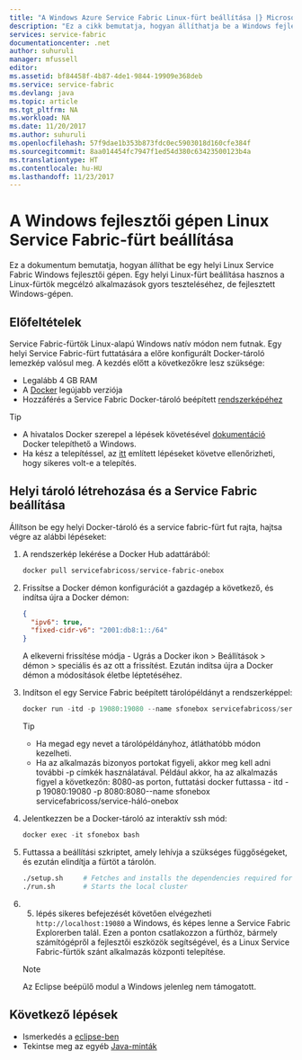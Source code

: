 ```yaml
---
title: "A Windows Azure Service Fabric Linux-fürt beállítása |} Microsoft Docs"
description: "Ez a cikk bemutatja, hogyan állíthatja be a Windows fejlesztői gépeken futó Service Fabric Linux-fürtök. Ez különösen fontos a platform fejlesztési közötti."
services: service-fabric
documentationcenter: .net
author: suhuruli
manager: mfussell
editor: 
ms.assetid: bf84458f-4b87-4de1-9844-19909e368deb
ms.service: service-fabric
ms.devlang: java
ms.topic: article
ms.tgt_pltfrm: NA
ms.workload: NA
ms.date: 11/20/2017
ms.author: suhuruli
ms.openlocfilehash: 57f9dae1b353b873fdc0ec5903018d160cfe384f
ms.sourcegitcommit: 8aa014454fc7947f1ed54d380c63423500123b4a
ms.translationtype: HT
ms.contentlocale: hu-HU
ms.lasthandoff: 11/23/2017
---
```

# <a name="set-up-a-linux-service-fabric-cluster-on-your-windows-developer-machine"></a>A Windows fejlesztői gépen Linux Service Fabric-fürt beállítása

Ez a dokumentum bemutatja, hogyan állíthat be egy helyi Linux Service Fabric Windows fejlesztői gépen. Egy helyi Linux-fürt beállítása hasznos a Linux-fürtök megcélzó alkalmazások gyors teszteléséhez, de fejlesztett Windows-gépen.

## <a name="prerequisites"></a>Előfeltételek
Service Fabric-fürtök Linux-alapú Windows natív módon nem futnak. Egy helyi Service Fabric-fürt futtatására a előre konfigurált Docker-tároló lemezkép valósul meg. A kezdés előtt a következőkre lesz szüksége:

* Legalább 4 GB RAM
* A [Docker](https://store.docker.com/editions/community/docker-ce-desktop-windows) legújabb verziója
* Hozzáférés a Service Fabric Docker-tároló beépített [rendszerképéhez](https://hub.docker.com/r/servicefabricoss/service-fabric-onebox/)

>[!TIP]
> * A hivatalos Docker szerepel a lépések követésével [dokumentáció](https://store.docker.com/editions/community/docker-ce-desktop-windows/plans/docker-ce-desktop-windows-tier?tab=instructions) Docker telepíthető a Windows. 
> * Ha kész a telepítéssel, az [itt](https://docs.docker.com/docker-for-windows/#check-versions-of-docker-engine-compose-and-machine) említett lépéseket követve ellenőrizheti, hogy sikeres volt-e a telepítés.


## <a name="create-a-local-container-and-setup-service-fabric"></a>Helyi tároló létrehozása és a Service Fabric beállítása
Állítson be egy helyi Docker-tároló és a service fabric-fürt fut rajta, hajtsa végre az alábbi lépéseket:

1. A rendszerkép lekérése a Docker Hub adattárából:

    ```powershell
    docker pull servicefabricoss/service-fabric-onebox
    ```

2. Frissítse a Docker démon konfigurációt a gazdagép a következő, és indítsa újra a Docker démon: 

    ```json
    {
      "ipv6": true,
      "fixed-cidr-v6": "2001:db8:1::/64"
    }
    ```
    A elkeverni frissítése módja - Ugrás a Docker ikon > Beállítások > démon > speciális és az ott a frissítést. Ezután indítsa újra a Docker démon a módosítások életbe léptetéséhez. 

3. Indítson el egy Service Fabric beépített tárolópéldányt a rendszerképpel:

    ```powershell
    docker run -itd -p 19080:19080 --name sfonebox servicefabricoss/service-fabric-onebox
    ```
    >[!TIP]
    > * Ha megad egy nevet a tárolópéldányhoz, átláthatóbb módon kezelheti. 
    > * Ha az alkalmazás bizonyos portokat figyeli, akkor meg kell adni további -p címkék használatával. Például akkor, ha az alkalmazás figyel a következőn: 8080-as porton, futtatási docker futtassa - itd -p 19080:19080 -p 8080:8080--name sfonebox servicefabricoss/service-háló-onebox

4. Jelentkezzen be a Docker-tároló az interaktív ssh mód:

    ```powershell
    docker exec -it sfonebox bash
    ```

5. Futtassa a beállítási szkriptet, amely lehívja a szükséges függőségeket, és ezután elindítja a fürtöt a tárolón.

    ```bash
    ./setup.sh     # Fetches and installs the dependencies required for Service Fabric to run
    ./run.sh       # Starts the local cluster
    ```

6. 5. lépés sikeres befejezését követően elvégezheti ``http://localhost:19080`` a Windows, és képes lenne a Service Fabric Explorerben talál. Ezen a ponton csatlakozzon a fürthöz, bármely számítógépről a fejlesztői eszközök segítségével, és a Linux Service Fabric-fürtök szánt alkalmazás központi telepítése. 

    > [!NOTE]
    > Az Eclipse beépülő modul a Windows jelenleg nem támogatott. 

## <a name="next-steps"></a>Következő lépések
* Ismerkedés a [eclipse-ben](https://docs.microsoft.com/en-us/azure/service-fabric/service-fabric-get-started-eclipse)
* Tekintse meg az egyéb [Java-minták](https://github.com/Azure-Samples/service-fabric-java-getting-started)


<!-- Image references -->

[publishdialog]: ./media/service-fabric-manage-multiple-environment-app-configuration/publish-dialog-choose-app-config.png
[app-parameters-solution-explorer]:./media/service-fabric-manage-multiple-environment-app-configuration/app-parameters-in-solution-explorer.png